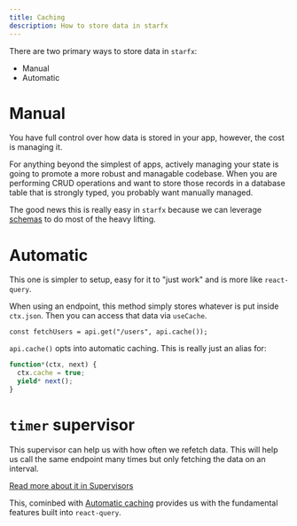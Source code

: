 ```yaml
---
title: Caching
description: How to store data in starfx 
---
```


There are two primary ways to store data in `starfx`:

- Manual
- Automatic

# Manual

You have full control over how data is stored in your app, however, the cost is
managing it.

For anything beyond the simplest of apps, actively managing your state is going
to promote a more robust and managable codebase. When you are performing CRUD
operations and want to store those records in a database table that is strongly
typed, you probably want manually managed.

The good news this is really easy in `starfx` because we can leverage
[schemas](/schema) to do most of the heavy lifting.

# Automatic

This one is simpler to setup, easy for it to "just work" and is more like
`react-query`.

When using an endpoint, this method simply stores whatever is put inside
`ctx.json`. Then you can access that data via `useCache`.

```tsx
const fetchUsers = api.get("/users", api.cache());
```

`api.cache()` opts into automatic caching. This is really just an alias for:

```ts
function*(ctx, next) {
  ctx.cache = true;
  yield* next();
}
```

# `timer` supervisor

This supervisor can help us with how often we refetch data. This will help us
call the same endpoint many times but only fetching the data on an interval.

[Read more about it in Supervisors](/supervisors#timer)

This, cominbed with [Automatic caching](#automatic) provides us with the
fundamental features built into `react-query`.
